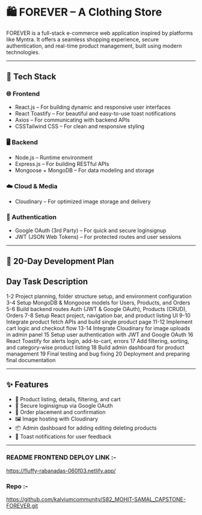 # 🛍️ FOREVER – A Clothing Store 

FOREVER is a full-stack e-commerce web application inspired by platforms like Myntra. It offers a seamless shopping experience, secure authentication, and real-time product management, built using modern technologies.

---

## 🚀 Tech Stack

### 🌐 Frontend
- React.js – For building dynamic and responsive user interfaces
- React Toastify – For beautiful and easy-to-use toast notifications
- Axios – For communicating with backend APIs
- CSSTailwind CSS – For clean and responsive styling

### 🖥️ Backend
- Node.js – Runtime environment
- Express.js – For building RESTful APIs
- Mongoose + MongoDB – For data modeling and storage

### ☁️ Cloud & Media
- Cloudinary – For optimized image storage and delivery

### 🔐 Authentication
- Google OAuth (3rd Party) – For quick and secure loginsignup
- JWT (JSON Web Tokens) – For protected routes and user sessions

---

## 📅 20-Day Development Plan

 Day   Task Description 
------------------------
 1-2   Project planning, folder structure setup, and environment configuration 
 3-4   Setup MongoDB & Mongoose models for Users, Products, and Orders 
 5-6   Build backend routes Auth (JWT & Google OAuth), Products (CRUD), Orders 
 7-8   Setup React project, navigation bar, and product listing UI 
 9-10  Integrate product fetch APIs and build single product page 
 11-12 Implement cart logic and checkout flow 
 13-14 Integrate Cloudinary for image uploads in admin panel 
 15    Setup user authentication with JWT and Google OAuth 
 16    React Toastify for alerts login, add-to-cart, errors 
 17    Add filtering, sorting, and category-wise product listing 
 18    Build admin dashboard for product management 
 19    Final testing and bug fixing 
 20    Deployment and preparing final documentation 

---

## ✨ Features

- 🛒 Product listing, details, filtering, and cart
- 🔐 Secure loginsignup via Google OAuth
- 🧾 Order placement and confirmation
- 🖼️ Image hosting with Cloudinary
- 📦 Admin dashboard for adding editing deleting products
- 🔔 Toast notifications for user feedback

---

### README FRONTEND DEPLOY LINK :-
https://fluffy-rabanadas-060f03.netlify.app/


### Repo :- 
https://github.com/kalviumcommunity/S82_MOHIT-SAMAL_CAPSTONE-FOREVER.git